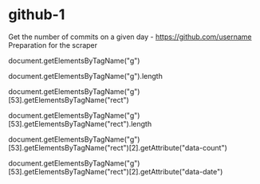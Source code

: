 # github-1

Get the number of commits on a given day - https://github.com/username
Preparation for the scraper

document.getElementsByTagName("g")

document.getElementsByTagName("g").length

document.getElementsByTagName("g")[53].getElementsByTagName("rect")

document.getElementsByTagName("g")[53].getElementsByTagName("rect").length

document.getElementsByTagName("g")[53].getElementsByTagName("rect")[2].getAttribute("data-count")

document.getElementsByTagName("g")[53].getElementsByTagName("rect")[2].getAttribute("data-date")

